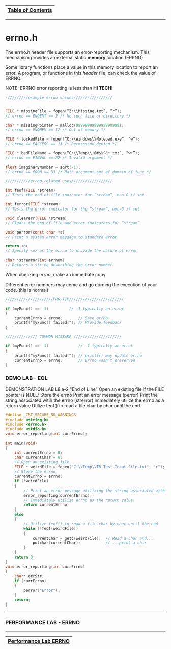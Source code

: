 |[Table of Contents](/00-Table-of-Contents.md)|
|---|

---

# errno.h

The errno.h header file supports an error-reporting mechanism. This mechanism provides an external static **memory** location (ERRNO).

Some library functions place a value in this memory location to report an error. A program, or functions in this *header* file, can check the value of ERRNO.

NOTE: ERRNO error reporting is less than **HI TECH**!

```c
//////////example errno values/////////////////


FILE * missingFile = fopen(“Z:\\Missing.txt”, “r”);
// errno == ENOENT == 2 /* No such file or directory */

char * missingPointer = malloc(9999999999999999999);
// errno == ENOMEM == 12 /* Out of memory */

FILE * lockedFile = fopen(“C:\\Windows\\Notepad.exe”, “w”);
// errno == EACCESS == 13 /* Permission denied */

FILE * badFileName = fopen(“C:\\Temp\\!@#$%^&*.txt”, “w+”);
// errno == EINVAL == 22 /* Invalid argument */

float imaginaryNumber = sqrt(-1);
// errno == EDOM == 33 /* Math argument out of domain of func */

///////////errno-related uses//////////////////

int feof(FILE *stream)
// Tests the end-of-file indicator for “stream”, non-0 if set

int ferror(FILE *stream)
// Tests the error indicator for the “stream”, non-0 if set 

void clearerr(FILE *stream)
// Clears the end-of-file and error indicators for “stream”

void perror(const char *s)
// Print a system error message to standard error

return <n>
// Specify <n> as the errno to provide the nature of error

char *strerror(int errnum)
// Returns a string describing the error number
```

When checking *errno*, make an immediate copy

Different error numbers may come and go durning the execution of your code.(this is normal)

```c
/////////////////////PRO-TIP////////////////////////

if (myFunc() == -1)			// -1 typically an error
{
    currentErrno = errno;		// Save errno
    printf(“myFunc() failed!”);	// Provide feedback
}

////////////// COMMON MISTAKE /////////////////////

if (myFunc() == -1) 			// -1 typically an error
{
    printf(“myFunc() failed!”);	// printf() may update errno
    currentErrno = errno;		// Errno wasn’t preserved
}
```

### DEMO LAB - EOL

DEMONSTRATION LAB I.8.a-2 "End of Line"
Open an existing file
		If the FILE pointer is NULL: Store the errno
		Print an error message (perror)
		Print the string associated witih the errno (strerror)
		Immediately utilize the errno as a return value
		Utilize feof() to read a file char by char until the end

```c
#define _CRT_SECURE_NO_WARNINGS	
#include <string.h>
#include <errno.h>
#include <stdio.h>
void error_reporting(int currErrno);

int main(void)
{
	int currentErrno = 0;
	char currentChar = 0;
	// Open an existing file 
	FILE * weirdFile = fopen("C:\\Temp\\TR-Test-Input-File.txt", "r");
	// Store the errno
	currentErrno = errno;
	if (!weirdFile)
	{
		// Print an error message utilizing the string associated with the errno
		error_reporting(currentErrno);
		// Immediately utilize errno as the return value
		return currentErrno;
	}
	else
	{
		// Utilize feof() to read a file char by char until the end
		while (!feof(weirdFile))
		{
			currentChar = getc(weirdFile);	// Read a char and...
			putchar(currentChar);			// ...print a char
		}
	}
	return 0;
}
void error_reporting(int currErrno)
{
	char* errStr; 
	if (currErrno)
	{
		perror("Error");
	}
	return;
}
```
---

### PERFORMANCE LAB - ERRNO

---

|[Performance Lab ERRNO](/15_Error_handling/Performance_Labs/Lab_errno.md)|
|---|

